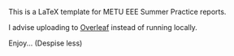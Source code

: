 This is a LaTeX template for METU EEE Summer Practice reports.

I advise uploading to [Overleaf](https://www.overleaf.com/read/gymnzgjmzzwh) instead of running locally.

Enjoy... (Despise less)
